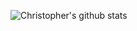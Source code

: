 ![Christopher's github stats](https://github-readme-stats.vercel.app/api?username=larsencs&theme=radical&layout=compact)
